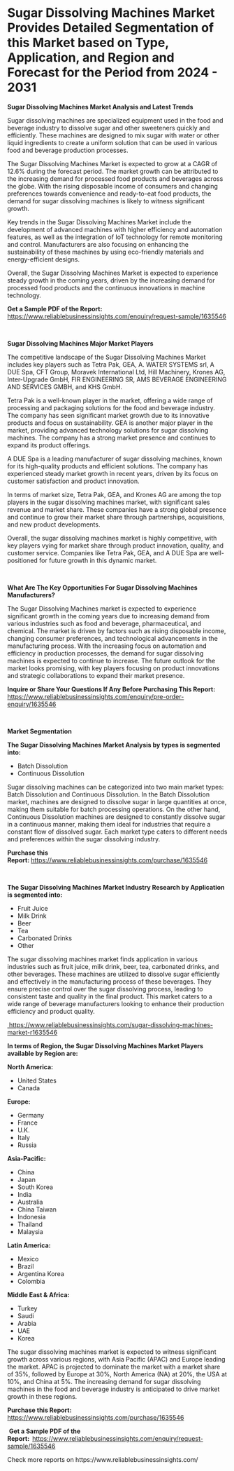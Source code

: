 <p><h1>Sugar Dissolving Machines Market Provides Detailed Segmentation of this Market based on Type, Application, and Region and Forecast for the Period from 2024 - 2031</h1></p><p><strong>Sugar Dissolving Machines Market Analysis and Latest Trends</strong></p>
<p><p>Sugar dissolving machines are specialized equipment used in the food and beverage industry to dissolve sugar and other sweeteners quickly and efficiently. These machines are designed to mix sugar with water or other liquid ingredients to create a uniform solution that can be used in various food and beverage production processes.</p><p>The Sugar Dissolving Machines Market is expected to grow at a CAGR of 12.6% during the forecast period. The market growth can be attributed to the increasing demand for processed food products and beverages across the globe. With the rising disposable income of consumers and changing preferences towards convenience and ready-to-eat food products, the demand for sugar dissolving machines is likely to witness significant growth.</p><p>Key trends in the Sugar Dissolving Machines Market include the development of advanced machines with higher efficiency and automation features, as well as the integration of IoT technology for remote monitoring and control. Manufacturers are also focusing on enhancing the sustainability of these machines by using eco-friendly materials and energy-efficient designs.</p><p>Overall, the Sugar Dissolving Machines Market is expected to experience steady growth in the coming years, driven by the increasing demand for processed food products and the continuous innovations in machine technology.</p></p>
<p><strong>Get a Sample PDF of the Report:&nbsp;</strong> <a href="https://www.reliablebusinessinsights.com/enquiry/request-sample/1635546">https://www.reliablebusinessinsights.com/enquiry/request-sample/1635546</a></p>
<p>&nbsp;</p>
<p><strong>Sugar Dissolving Machines Major Market Players</strong></p>
<p><p>The competitive landscape of the Sugar Dissolving Machines Market includes key players such as Tetra Pak, GEA, A. WATER SYSTEMS srl, A DUE Spa, CFT Group, Moravek International Ltd, Hill Machinery, Krones AG, Inter-Upgrade GmbH, FIR ENGINEERING SR, AMS BEVERAGE ENGINEERING AND SERVICES GMBH, and KHS GmbH.</p><p>Tetra Pak is a well-known player in the market, offering a wide range of processing and packaging solutions for the food and beverage industry. The company has seen significant market growth due to its innovative products and focus on sustainability. GEA is another major player in the market, providing advanced technology solutions for sugar dissolving machines. The company has a strong market presence and continues to expand its product offerings.</p><p>A DUE Spa is a leading manufacturer of sugar dissolving machines, known for its high-quality products and efficient solutions. The company has experienced steady market growth in recent years, driven by its focus on customer satisfaction and product innovation.</p><p>In terms of market size, Tetra Pak, GEA, and Krones AG are among the top players in the sugar dissolving machines market, with significant sales revenue and market share. These companies have a strong global presence and continue to grow their market share through partnerships, acquisitions, and new product developments.</p><p>Overall, the sugar dissolving machines market is highly competitive, with key players vying for market share through product innovation, quality, and customer service. Companies like Tetra Pak, GEA, and A DUE Spa are well-positioned for future growth in this dynamic market.</p></p>
<p>&nbsp;</p>
<p><strong>What Are The Key Opportunities For Sugar Dissolving Machines Manufacturers?</strong></p>
<p><p>The Sugar Dissolving Machines market is expected to experience significant growth in the coming years due to increasing demand from various industries such as food and beverage, pharmaceutical, and chemical. The market is driven by factors such as rising disposable income, changing consumer preferences, and technological advancements in the manufacturing process. With the increasing focus on automation and efficiency in production processes, the demand for sugar dissolving machines is expected to continue to increase. The future outlook for the market looks promising, with key players focusing on product innovations and strategic collaborations to expand their market presence.</p></p>
<p><strong>Inquire or Share Your Questions If Any Before Purchasing This Report:</strong> <a href="https://www.reliablebusinessinsights.com/enquiry/pre-order-enquiry/1635546">https://www.reliablebusinessinsights.com/enquiry/pre-order-enquiry/1635546</a></p>
<p>&nbsp;</p>
<p><strong>Market Segmentation</strong></p>
<p><strong>The Sugar Dissolving Machines Market Analysis by types is segmented into:</strong></p>
<p><ul><li>Batch Dissolution</li><li>Continuous Dissolution</li></ul></p>
<p><p>Sugar dissolving machines can be categorized into two main market types: Batch Dissolution and Continuous Dissolution. In the Batch Dissolution market, machines are designed to dissolve sugar in large quantities at once, making them suitable for batch processing operations. On the other hand, Continuous Dissolution machines are designed to constantly dissolve sugar in a continuous manner, making them ideal for industries that require a constant flow of dissolved sugar. Each market type caters to different needs and preferences within the sugar dissolving industry.</p></p>
<p><strong>Purchase this Report:&nbsp;</strong><a href="https://www.reliablebusinessinsights.com/purchase/1635546">https://www.reliablebusinessinsights.com/purchase/1635546</a></p>
<p>&nbsp;</p>
<p><strong>The Sugar Dissolving Machines Market Industry Research by Application is segmented into:</strong></p>
<p><ul><li>Fruit Juice</li><li>Milk Drink</li><li>Beer</li><li>Tea</li><li>Carbonated Drinks</li><li>Other</li></ul></p>
<p><p>The sugar dissolving machines market finds application in various industries such as fruit juice, milk drink, beer, tea, carbonated drinks, and other beverages. These machines are utilized to dissolve sugar efficiently and effectively in the manufacturing process of these beverages. They ensure precise control over the sugar dissolving process, leading to consistent taste and quality in the final product. This market caters to a wide range of beverage manufacturers looking to enhance their production efficiency and product quality.</p></p>
<p><a href="https://www.reliablebusinessinsights.com/sugar-dissolving-machines-market-r1635546">&nbsp;https://www.reliablebusinessinsights.com/sugar-dissolving-machines-market-r1635546</a></p>
<p><strong>In terms of Region, the Sugar Dissolving Machines Market Players available by Region are:</strong></p>
<p>
    <p> <strong> North America: </strong>
        <ul>
            <li>United States</li>
            <li>Canada</li>
        </ul>
        </p> 
    <p> <strong> Europe: </strong>
        <ul>
            <li>Germany</li>
            <li>France</li>
            <li>U.K.</li>
            <li>Italy</li>
            <li>Russia</li>
        </ul>
        </p> 
    <p> <strong> Asia-Pacific: </strong>
        <ul>
            <li>China</li>
            <li>Japan</li>
            <li>South Korea</li>
            <li>India</li>
            <li>Australia</li>
            <li>China Taiwan</li>
            <li>Indonesia</li>
            <li>Thailand</li>
            <li>Malaysia</li>
        </ul>
        </p> 
    <p> <strong> Latin America: </strong>
        <ul>
            <li>Mexico</li>
            <li>Brazil</li>
            <li>Argentina Korea</li>
            <li>Colombia</li>
        </ul>
        </p> 
    <p> <strong> Middle East & Africa: </strong>
        <ul>
            <li>Turkey</li>
            <li>Saudi</li>
            <li>Arabia</li>
            <li>UAE</li>
            <li>Korea</li>
        </ul>
    </p>
    </p>
<p><p>The sugar dissolving machines market is expected to witness significant growth across various regions, with Asia Pacific (APAC) and Europe leading the market. APAC is projected to dominate the market with a market share of 35%, followed by Europe at 30%, North America (NA) at 20%, the USA at 10%, and China at 5%. The increasing demand for sugar dissolving machines in the food and beverage industry is anticipated to drive market growth in these regions.</p></p>
<p><strong>Purchase this Report: </strong><a href="https://www.reliablebusinessinsights.com/purchase/1635546">https://www.reliablebusinessinsights.com/purchase/1635546</a></p>
<p>&nbsp;<strong>Get a Sample PDF of the Report:&nbsp;&nbsp;</strong><a href="https://www.reliablebusinessinsights.com/enquiry/request-sample/1635546">https://www.reliablebusinessinsights.com/enquiry/request-sample/1635546</a></p>
<p><strong></strong></p>
<p>Check more reports on https://www.reliablebusinessinsights.com/</p>